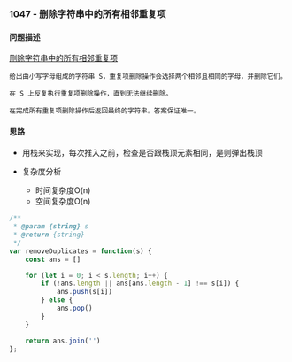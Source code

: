 ### 1047 - 删除字符串中的所有相邻重复项

#### 问题描述

[删除字符串中的所有相邻重复项](https://leetcode-cn.com/problems/remove-all-adjacent-duplicates-in-string)

```textile
给出由小写字母组成的字符串 S，重复项删除操作会选择两个相邻且相同的字母，并删除它们。

在 S 上反复执行重复项删除操作，直到无法继续删除。

在完成所有重复项删除操作后返回最终的字符串。答案保证唯一。
```

#### 思路

- 用栈来实现，每次推入之前，检查是否跟栈顶元素相同，是则弹出栈顶

- 复杂度分析
  
  - 时间复杂度O(n)
  - 空间复杂度O(n)

```js
/**
 * @param {string} s
 * @return {string}
 */
var removeDuplicates = function(s) {
    const ans = []

    for (let i = 0; i < s.length; i++) {
        if (!ans.length || ans[ans.length - 1] !== s[i]) {
            ans.push(s[i])
        } else {
            ans.pop()
        }
    }

    return ans.join('')
};
```
